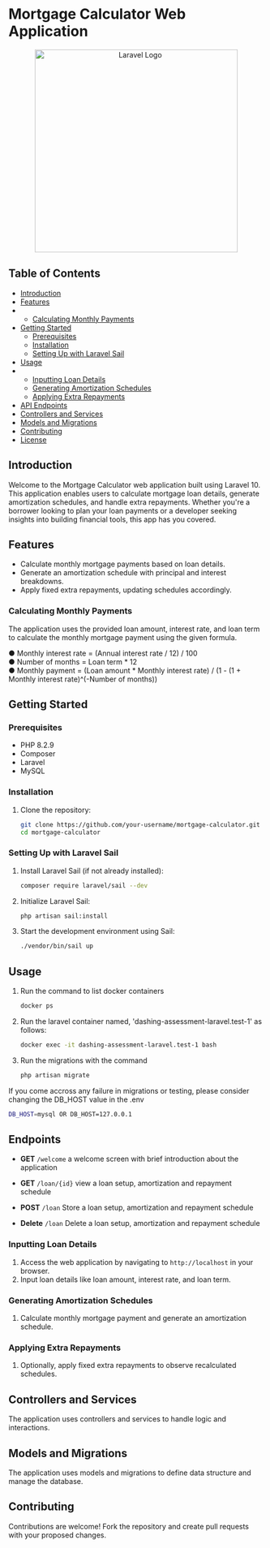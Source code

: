 # Mortgage Calculator Web Application

<p align="center"><a href="https://laravel.com" target="_blank"><img src="https://raw.githubusercontent.com/laravel/art/master/logo-lockup/5%20SVG/2%20CMYK/1%20Full%20Color/laravel-logolockup-cmyk-red.svg" width="400" alt="Laravel Logo"></a></p>

## Table of Contents

- [Introduction](#introduction)
- [Features](#features)
- - [Calculating Monthly Payments](#calculating-monthly-payments)
- [Getting Started](#getting-started)
  - [Prerequisites](#prerequisites)
  - [Installation](#installation)
  - [Setting Up with Laravel Sail](#setting-up-with-laravel-sail)
- [Usage](#usage)
- - [Inputting Loan Details](#inputting-loan-details)
  - [Generating Amortization Schedules](#generating-amortization-schedules)
  - [Applying Extra Repayments](#applying-extra-repayments)
- [API Endpoints](#api-endpoints)
- [Controllers and Services](#controllers-and-services)
- [Models and Migrations](#models-and-migrations)
- [Contributing](#contributing)
- [License](#license)

## Introduction

Welcome to the Mortgage Calculator web application built using Laravel 10. This application enables users to calculate mortgage loan details, generate amortization schedules, and handle extra repayments. Whether you're a borrower looking to plan your loan payments or a developer seeking insights into building financial tools, this app has you covered.

## Features

- Calculate monthly mortgage payments based on loan details.
- Generate an amortization schedule with principal and interest breakdowns.
- Apply fixed extra repayments, updating schedules accordingly.

### Calculating Monthly Payments

The application uses the provided loan amount, interest rate, and loan term to calculate the monthly mortgage payment using the given formula.

● Monthly interest rate = (Annual interest rate / 12) / 100 <br>
● Number of months = Loan term * 12 <br>
● Monthly payment = (Loan amount * Monthly interest rate) / (1 - (1 + Monthly interest rate)^(-Number of months)) <br>

## Getting Started

### Prerequisites

- PHP 8.2.9
- Composer
- Laravel
- MySQL

### Installation

1. Clone the repository:

   ```bash
   git clone https://github.com/your-username/mortgage-calculator.git
   cd mortgage-calculator
   ```

### Setting Up with Laravel Sail

1. Install Laravel Sail (if not already installed):

   ```bash
   composer require laravel/sail --dev
   ```

2. Initialize Laravel Sail:

   ```bash
   php artisan sail:install
   ```

3. Start the development environment using Sail:

   ```bash
   ./vendor/bin/sail up
   ```

## Usage

1. Run the command to list docker containers

   ```bash
   docker ps
   ```

2. Run the laravel container named, 'dashing-assessment-laravel.test-1' as follows:

   ```bash
   docker exec -it dashing-assessment-laravel.test-1 bash
   ```

3. Run the migrations with the command

   ```bash
   php artisan migrate
   ```

  If you come accross any failure in migrations or testing, please consider changing the DB_HOST value in the .env

   ```bash
   DB_HOST=mysql OR DB_HOST=127.0.0.1
   ```


## Endpoints

- **GET** `/welcome`
   a welcome screen with brief introduction about the application

- **GET** `/loan/{id}`
   view a loan setup, amortization and repayment schedule

- **POST** `/loan`
  Store a loan setup, amortization and repayment schedule

- **Delete** `/loan`
  Delete a loan setup, amortization and repayment schedule


### Inputting Loan Details

1. Access the web application by navigating to `http://localhost` in your browser.
2. Input loan details like loan amount, interest rate, and loan term.

### Generating Amortization Schedules

1. Calculate monthly mortgage payment and generate an amortization schedule.

### Applying Extra Repayments

1. Optionally, apply fixed extra repayments to observe recalculated schedules.

## Controllers and Services

The application uses controllers and services to handle logic and interactions.

## Models and Migrations

The application uses models and migrations to define data structure and manage the database.

## Contributing

Contributions are welcome! Fork the repository and create pull requests with your proposed changes.
